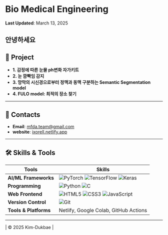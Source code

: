 #  Bio Medical Engineering

**Last Updated**: March 13, 2025

안녕하세요 
---

## 🚀 Project
- **1. 감정에 따른 눈물 ph변화 자가키트**
- **2. 눈 깜빡임 감지**
- **3. 망막의 시신경으로부터 정맥과 동맥 구분하는 Semantic Segmentation model**
- **4. FULO model: 최적의 장소 찾기**


---

## 📡 Contacts
- **Email**: mfda.team@gmail.com
- **website**: [ixorell.netlify.app](https://ixorell.netlify.app/)
---

## 🛠️ Skills & Tools

| Tools | Skills |
|---------|--------|
| **AI/ML Frameworks** | ![PyTorch](https://img.shields.io/badge/PyTorch-%23EE4C2C.svg?style=flat&logo=pytorch&logoColor=white) ![TensorFlow](https://img.shields.io/badge/TensorFlow-%23FF6F00.svg?style=flat&logo=tensorflow&logoColor=white) ![Keras](https://img.shields.io/badge/Keras-%23D00000.svg?style=flat&logo=keras&logoColor=white) |
| **Programming** | ![Python](https://img.shields.io/badge/Python-%233776AB.svg?style=flat&logo=python&logoColor=white) ![C](https://img.shields.io/badge/C-%2300599C.svg?style=flat&logo=c&logoColor=white) | |
| **Web Frontend** | ![HTML5](https://img.shields.io/badge/HTML5-%23E34F26.svg?style=flat&logo=html5&logoColor=white) ![CSS3](https://img.shields.io/badge/CSS3-%231572B6.svg?style=flat&logo=css3&logoColor=white) ![JavaScript](https://img.shields.io/badge/JavaScript-%23F7DF1E.svg?style=flat&logo=javascript&logoColor=black)|
| **Version Control** | ![Git](https://img.shields.io/badge/Git-%23F05033.svg?style=flat&logo=git&logoColor=white) |
| **Tools & Platforms** | Netlify, Google Colab, GitHub Actions |

---

| © 2025 Kim-Dukbae |
